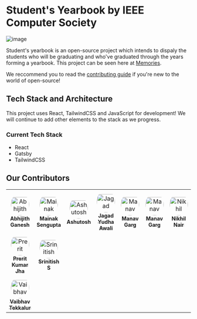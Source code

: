 # Student's Yearbook by IEEE Computer Society

![image](https://user-images.githubusercontent.com/67182544/185732369-a16904c9-7162-4b72-8c84-962fe9a6c50f.png)

Student's yearbook is an open-source project which intends to dispaly the students who will be graduating and who've graduated through the years forming a yearbook. This project can be seen here at [Memories](https://memories.ieeecsvitc.com).

We reccommend you to read the [contributing guide](./CONTRIBUTING.md) if you're new to the world of open-source!

## Tech Stack and Architecture

This project uses React, TailwindCSS and JavaScript for development! We will continue to add other elements to the stack as we progress.

### Current Tech Stack

- React
- Gatsby
- TailwindCSS

## Our Contributors

<table>
<tr>
    <td align="center" style="word-wrap: break-word; width: 75.0; height: 75.0">
        <a href=https://github.com/AbhijithGanesh>
            <img src=https://avatars.githubusercontent.com/u/67182544?v=4 width="50;"  style="border-radius:50%;align-items:center;justify-content:center;overflow:hidden;padding-top:10px" alt=Abhijith Ganesh/>
            <br />
            <sub style="font-size:14px"><b>Abhijith Ganesh</b></sub>
        </a>
    </td>
    <td align="center" style="word-wrap: break-word; width: 75.0; height: 75.0">
        <a href=https://github.com/cool-pants>
            <img src=https://avatars.githubusercontent.com/u/60956127?v=4 width="50;"  style="border-radius:50%;align-items:center;justify-content:center;overflow:hidden;padding-top:10px" alt=Mainak Sengupta/>
            <br />
            <sub style="font-size:14px"><b>Mainak Sengupta</b></sub>
        </a>
    </td>
    <td align="center" style="word-wrap: break-word; width: 75.0; height: 75.0">
        <a href=https://github.com/coldn00dles>
            <img src=https://avatars.githubusercontent.com/u/93096256?v=4 width="50;"  style="border-radius:50%;align-items:center;justify-content:center;overflow:hidden;padding-top:10px" alt=Ashutosh />
            <br />
            <sub style="font-size:14px"><b>Ashutosh </b></sub>
        </a>
    </td>
    <td align="center" style="word-wrap: break-word; width: 75.0; height: 75.0">
        <a href=https://github.com/jagadyudha>
            <img src=https://avatars.githubusercontent.com/u/41937681?v=4 width="50;"  style="border-radius:50%;align-items:center;justify-content:center;overflow:hidden;padding-top:10px" alt=Jagad Yudha Awali/>
            <br />
            <sub style="font-size:14px"><b>Jagad Yudha Awali</b></sub>
        </a>
    </td>
    <td align="center" style="word-wrap: break-word; width: 75.0; height: 75.0">
        <a href=https://github.com/ManavvGarg>
            <img src=https://avatars.githubusercontent.com/u/58691392?v=4 width="50;"  style="border-radius:50%;align-items:center;justify-content:center;overflow:hidden;padding-top:10px" alt=Manav Garg/>
            <br />
            <sub style="font-size:14px"><b>Manav Garg</b></sub>
        </a>
    </td>
    <td align="center" style="word-wrap: break-word; width: 75.0; height: 75.0">
        <a href=https://github.com/ManavvGarg>
            <img src=https://avatars.githubusercontent.com/u/58691392?v=4 width="50;"  style="border-radius:50%;align-items:center;justify-content:center;overflow:hidden;padding-top:10px" alt=Manav Garg/>
            <br />
            <sub style="font-size:14px"><b>Manav Garg</b></sub>
        </a>
    </td>
    <td align="center" style="word-wrap: break-word; width: 75.0; height: 75.0">
        <a href=https://github.com/icebelly29>
            <img src=https://avatars.githubusercontent.com/u/68722494?v=4 width="50;"  style="border-radius:50%;align-items:center;justify-content:center;overflow:hidden;padding-top:10px" alt=Nikhil Nair/>
            <br />
            <sub style="font-size:14px"><b>Nikhil Nair</b></sub>
        </a>
    </td>
</tr>
<tr>
    <td align="center" style="word-wrap: break-word; width: 75.0; height: 75.0">
        <a href=https://github.com/prerit2001>
            <img src=https://avatars.githubusercontent.com/u/67575900?v=4 width="50;"  style="border-radius:50%;align-items:center;justify-content:center;overflow:hidden;padding-top:10px" alt=Prerit Kumar Jha/>
            <br />
            <sub style="font-size:14px"><b>Prerit Kumar Jha</b></sub>
        </a>
    </td>
    <td align="center" style="word-wrap: break-word; width: 75.0; height: 75.0">
        <a href=https://github.com/Deceptrax123>
            <img src=https://avatars.githubusercontent.com/u/87447180?v=4 width="50;"  style="border-radius:50%;align-items:center;justify-content:center;overflow:hidden;padding-top:10px" alt=Srinitish S/>
            <br />
            <sub style="font-size:14px"><b>Srinitish S</b></sub>
        </a>
    </td>
</tr>
<tr>
    <td align="center" style="word-wrap: break-word; width: 75.0; height: 75.0">
        <a href=https://github.com/vaibhavTekk>
            <img src=https://avatars.githubusercontent.com/u/59783171?v=4 width="50;"  style="border-radius:50%;align-items:center;justify-content:center;overflow:hidden;padding-top:10px" alt=Vaibhav Tekkalur/>
            <br />
            <sub style="font-size:14px"><b>Vaibhav Tekkalur</b></sub>
        </a>
    </td>
</tr>
</table>

